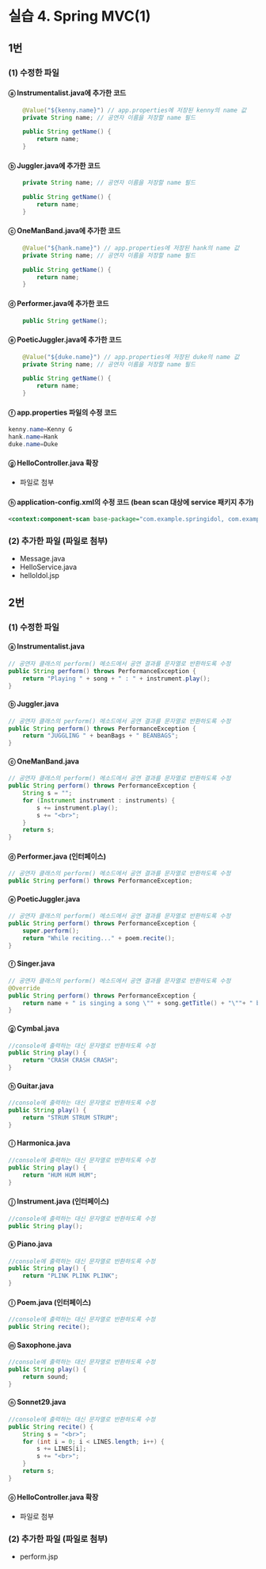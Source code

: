 # 실습 4. Spring MVC(1)
## 1번
### (1) 수정한 파일
#### ⓐ Instrumentalist.java에 추가한 코드
```java
	@Value("${kenny.name}") // app.properties에 저장된 kenny의 name 값
	private String name; // 공연자 이름을 저장할 name 필드

	public String getName() {
		return name;
	}
```
#### ⓑ Juggler.java에 추가한 코드
```java
	private String name; // 공연자 이름을 저장할 name 필드

	public String getName() {
		return name;
	}
```
#### ⓒ OneManBand.java에 추가한 코드
```java
	@Value("${hank.name}") // app.properties에 저장된 hank의 name 값
	private String name; // 공연자 이름을 저장할 name 필드

	public String getName() {
		return name;
	}
```
#### ⓓ Performer.java에 추가한 코드
```java
	public String getName();
```
#### ⓔ PoeticJuggler.java에 추가한 코드
```java
	@Value("${duke.name}") // app.properties에 저장된 duke의 name 값
	private String name; // 공연자 이름을 저장할 name 필드

	public String getName() {
		return name;
	}
```
#### ⓕ app.properties 파일의 수정 코드
```java properties file
kenny.name=Kenny G
hank.name=Hank
duke.name=Duke
```
#### ⓖ HelloController.java 확장
- 파일로 첨부  

#### ⓗ application-config.xml의 수정 코드 (bean scan 대상에 service 패키지 추가)
```xml
<context:component-scan base-package="com.example.springidol, com.example.helloworld.service" />
```
  
### (2) 추가한 파일 (파일로 첨부)
- Message.java
- HelloService.java
- helloIdol.jsp

  
## 2번
### (1) 수정한 파일
#### ⓐ Instrumentalist.java
```java
// 공연자 클래스의 perform() 메소드에서 공연 결과를 문자열로 반환하도록 수정
public String perform() throws PerformanceException {
	return "Playing " + song + " : " + instrument.play();
}
```
#### ⓑ Juggler.java
```java
// 공연자 클래스의 perform() 메소드에서 공연 결과를 문자열로 반환하도록 수정
public String perform() throws PerformanceException {
	return "JUGGLING " + beanBags + " BEANBAGS";
}
```
#### ⓒ OneManBand.java
```java
// 공연자 클래스의 perform() 메소드에서 공연 결과를 문자열로 반환하도록 수정
public String perform() throws PerformanceException {
	String s = "";
	for (Instrument instrument : instruments) {
		s += instrument.play();
		s += "<br>";
	}
	return s;
}
```
#### ⓓ Performer.java (인터페이스)
```java
// 공연자 클래스의 perform() 메소드에서 공연 결과를 문자열로 반환하도록 수정
public String perform() throws PerformanceException;
```
#### ⓔ PoeticJuggler.java
```java
// 공연자 클래스의 perform() 메소드에서 공연 결과를 문자열로 반환하도록 수정
public String perform() throws PerformanceException {
	super.perform();
	return "While reciting..." + poem.recite();
}
```
#### ⓕ Singer.java
```java
// 공연자 클래스의 perform() 메소드에서 공연 결과를 문자열로 반환하도록 수정
@Override
public String perform() throws PerformanceException {
	return name + " is singing a song \"" + song.getTitle() + "\""+ " by " + song.getArtist();
}
```
#### ⓖ Cymbal.java
```java
//console에 출력하는 대신 문자열로 반환하도록 수정
public String play() {
	return "CRASH CRASH CRASH";
}
```
#### ⓗ Guitar.java
```java
//console에 출력하는 대신 문자열로 반환하도록 수정
public String play() {
	return "STRUM STRUM STRUM";
}
```
#### ⓘ Harmonica.java
```java
//console에 출력하는 대신 문자열로 반환하도록 수정
public String play() {
	return "HUM HUM HUM";
}
```
#### ⓙ Instrument.java (인터페이스)
```java
//console에 출력하는 대신 문자열로 반환하도록 수정
public String play();
```
#### ⓚ Piano.java
```java
//console에 출력하는 대신 문자열로 반환하도록 수정
public String play() {
	return "PLINK PLINK PLINK";
}
```
#### ⓛ Poem.java (인터페이스)
```java
//console에 출력하는 대신 문자열로 반환하도록 수정
public String recite();
```
#### ⓜ Saxophone.java
```java
//console에 출력하는 대신 문자열로 반환하도록 수정
public String play() {
	return sound;
}
```
#### ⓝ Sonnet29.java
```java
//console에 출력하는 대신 문자열로 반환하도록 수정
public String recite() {
	String s = "<br>";
	for (int i = 0; i < LINES.length; i++) {
		s += LINES[i];
		s += "<br>";
	}
	return s;
}
```
#### ⓞ HelloController.java 확장
- 파일로 첨부

### (2) 추가한 파일  (파일로 첨부)
- perform.jsp
